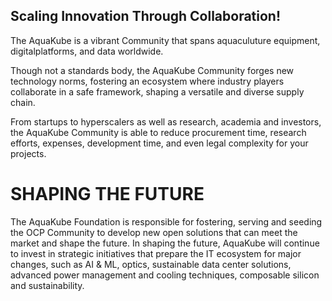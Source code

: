 ## Scaling Innovation Through Collaboration!

The AquaKube is a vibrant Community that spans aquaculuture equipment, digitalplatforms, and data worldwide.

Though not a standards body, the AquaKube Community forges new technology norms, fostering an ecosystem where industry players collaborate in a safe framework, shaping a versatile and diverse supply chain.

From startups to hyperscalers as well as research, academia and investors, the AquaKube Community is able to reduce procurement time, research efforts, expenses, development time, and even legal complexity for your projects.

# SHAPING THE FUTURE

The AquaKube Foundation is responsible for fostering, serving and seeding the OCP Community to develop new open solutions that can meet the market and shape the future. In shaping the future, AquaKube will continue to invest in strategic initiatives that prepare the IT ecosystem for major changes, such as AI & ML, optics, sustainable data center solutions, advanced power management and cooling techniques, composable silicon and sustainability.

